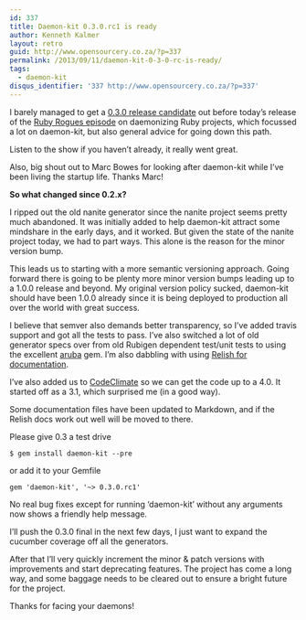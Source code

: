 ```yaml
---
id: 337
title: Daemon-kit 0.3.0.rc1 is ready
author: Kenneth Kalmer
layout: retro
guid: http://www.opensourcery.co.za/?p=337
permalink: /2013/09/11/daemon-kit-0-3-0-rc-is-ready/
tags:
  - daemon-kit
disqus_identifier: '337 http://www.opensourcery.co.za/?p=337'
---
```


I barely managed to get a [0.3.0 release candidate][1] out before today&#8217;s release of the [Ruby Rogues episode][2] on daemonizing Ruby projects, which focussed a lot on daemon-kit, but also general advice for going down this path.

Listen to the show if you haven&#8217;t already, it really went great.

Also, big shout out to Marc Bowes for looking after daemon-kit while I&#8217;ve been living the startup life. Thanks Marc!

**So what changed since 0.2.x?**

I ripped out the old nanite generator since the nanite project seems pretty much abandoned. It was initially added to help daemon-kit attract some mindshare in the early days, and it worked. But given the state of the nanite project today, we had to part ways. This alone is the reason for the minor version bump.

This leads us to starting with a more semantic versioning approach. Going forward there is going to be plenty more minor version bumps leading up to a 1.0.0 release and beyond. My original version policy sucked, daemon-kit should have been 1.0.0 already since it is being deployed to production all over the world with great success.

I believe that semver also demands better transparency, so I&#8217;ve added travis support and got all the tests to pass. I&#8217;ve also switched a lot of old generator specs over from old Rubigen dependent test/unit tests to using the excellent [aruba][3] gem. I&#8217;m also dabbling with using [Relish for documentation][4].

I&#8217;ve also added us to [CodeClimate][5] so we can get the code up to a 4.0. It started off as a 3.1, which surprised me (in a good way).

Some documentation files have been updated to Markdown, and if the Relish docs work out well will be moved to there.

Please give 0.3 a test drive

~~~
$ gem install daemon-kit --pre
~~~

or add it to your Gemfile

~~~
gem 'daemon-kit', '~> 0.3.0.rc1'
~~~

No real bug fixes except for running &#8216;daemon-kit&#8217; without any arguments now shows a friendly help message.

I&#8217;ll push the 0.3.0 final in the next few days, I just want to expand the cucumber coverage off all the generators.

After that I&#8217;ll very quickly increment the minor & patch versions with improvements and start deprecating features. The project has come a long way, and some baggage needs to be cleared out to ensure a bright future for the project.

Thanks for facing your daemons!

 [1]: https://github.com/kennethkalmer/daemon-kit/compare/v0.2.3...v0.3.0.rc1
 [2]: http://rubyrogues.com/122-rr-daemons-with-kenneth-kalmer/
 [3]: http://github.com/cucumber/aruba
 [4]: https://relishapp.com/kennethkalmer/daemon-kit
 [5]: https://codeclimate.com/github/kennethkalmer/daemon-kit
